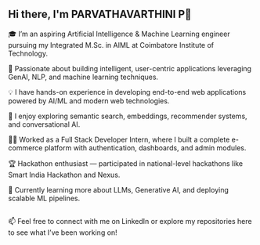 ## Hi there, I'm PARVATHAVARTHINI P👋

🎓 I’m an aspiring Artificial Intelligence & Machine Learning engineer pursuing my Integrated M.Sc. in AIML at Coimbatore Institute of Technology.

🚀 Passionate about building intelligent, user-centric applications leveraging GenAI, NLP, and machine learning techniques.

💡 I have hands-on experience in developing end-to-end web applications powered by AI/ML and modern web technologies.

🧠 I enjoy exploring semantic search, embeddings, recommender systems, and conversational AI.

👨‍💻 Worked as a Full Stack Developer Intern, where I built a complete e-commerce platform with authentication, dashboards, and admin modules.

🏆 Hackathon enthusiast — participated in national-level hackathons like Smart India Hackathon and Nexus.

🌱 Currently learning more about LLMs, Generative AI, and deploying scalable ML pipelines.
##

📫 Feel free to connect with me on LinkedIn or explore my repositories here to see what I’ve been working on!

